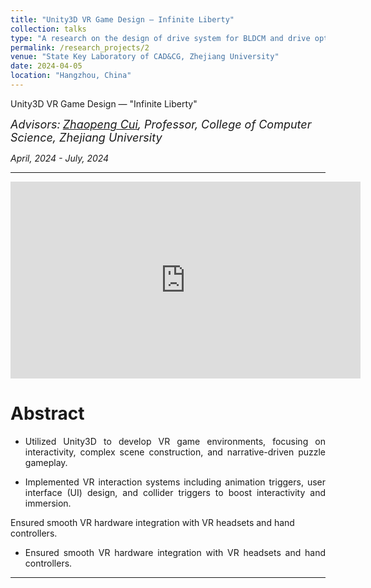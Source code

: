 ```yaml
---
title: "Unity3D VR Game Design — Infinite Liberty"
collection: talks
type: "A research on the design of drive system for BLDCM and drive optimization"
permalink: /research_projects/2
venue: "State Key Laboratory of CAD&CG, Zhejiang University"
date: 2024-04-05
location: "Hangzhou, China"
---
```

Unity3D VR Game Design — "Infinite Liberty"  

*<font size=4>Advisors:</font> [<font size=4>Zhaopeng Cui</font>](https://zhpcui.github.io/)<font size=4>, Professor, College of Computer Science, Zhejiang University</font>*   

*April, 2024 - July, 2024*  

- - -  

<iframe width="560" height="315" src="https://www.youtube.com/embed/dLDUX4J_KNg" frameborder="0" allow="accelerometer; autoplay; clipboard-write; encrypted-media; gyroscope; picture-in-picture" allowfullscreen></iframe>

Abstract
===  

- <p style = "text-align:justify; text-justify:inter-ideograph;"> Utilized Unity3D to develop VR game environments, focusing on interactivity, complex scene construction, and narrative-driven puzzle gameplay.</p>
- <p style = "text-align:justify; text-justify:inter-ideograph;"> Implemented VR interaction systems including animation triggers, user interface (UI) design, and collider triggers to boost interactivity and immersion.
Ensured smooth VR hardware integration with VR headsets and hand controllers.</p>
- <p style = "text-align:justify; text-justify:inter-ideograph;"> Ensured smooth VR hardware integration with VR headsets and hand controllers. </p>  

- - -  
